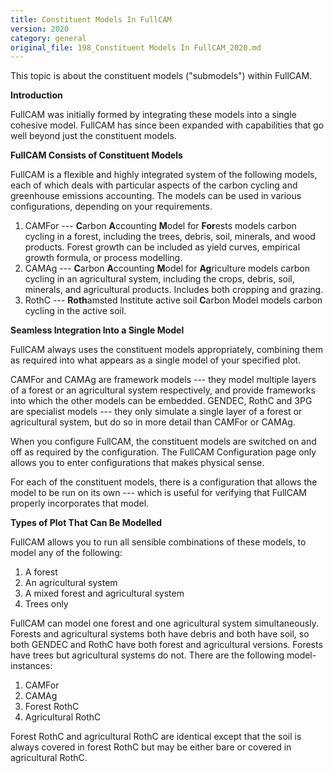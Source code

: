 ```yaml
---
title: Constituent Models In FullCAM
version: 2020
category: general
original_file: 198_Constituent Models In FullCAM_2020.md
---
```


This topic is about the constituent models ("submodels") within FullCAM.

**Introduction**

FullCAM was initially formed by integrating these models into a single
cohesive model. FullCAM has since been expanded with capabilities that
go well beyond just the constituent models.

**FullCAM Consists of Constituent Models**

FullCAM is a flexible and highly integrated system of the following
models, each of which deals with particular aspects of the carbon
cycling and greenhouse emissions accounting. The models can be used in
various configurations, depending on your requirements.

1.  CAMFor --- **C**arbon **A**ccounting **M**odel for
    **For**ests models carbon cycling in a forest, including the trees,
    debris, soil, minerals, and wood products. Forest growth can be
    included as yield curves, empirical growth formula, or process
    modelling.
2.  CAMAg --- **C**arbon **A**ccounting **M**odel for
    **Ag**riculture models carbon cycling in an agricultural system,
    including the crops, debris, soil, minerals, and agricultural
    products. Includes both cropping and grazing.
3.  RothC --- **Roth**amsted Institute active soil
    **C**arbon Model models carbon cycling in the active soil.

**Seamless Integration Into a Single Model**

FullCAM always uses the constituent models appropriately, combining them
as required into what appears as a single model of your specified plot.

CAMFor and CAMAg are framework models --- they model multiple layers of
a forest or an agricultural system respectively, and provide frameworks
into which the other models can be embedded. GENDEC, RothC and 3PG are
specialist models --- they only simulate a single layer of a forest or
agricultural system, but do so in more detail than CAMFor or CAMAg.

When you configure FullCAM, the constituent models are switched on and
off as required by the configuration. The FullCAM
Configuration page only allows you to enter
configurations that makes physical sense.

For each of the constituent models, there is a configuration that allows
the model to be run on its own --- which is useful for verifying that
FullCAM properly incorporates that model.

**Types of Plot That Can Be Modelled**

FullCAM allows you to run all sensible combinations of these models, to
model any of the following:

1.  A forest
2.  An agricultural system
3.  A mixed forest and agricultural system
4.  Trees only

FullCAM can model one forest and one agricultural system simultaneously.
Forests and agricultural systems both have debris and both have soil, so
both GENDEC and RothC have both forest and agricultural versions.
Forests have trees but agricultural systems do not. There are the
following model-instances:

1.  CAMFor
2.  CAMAg
3.  Forest RothC
4.  Agricultural RothC

Forest RothC and agricultural RothC are identical except that the soil
is always covered in forest RothC but may be either bare or covered in
agricultural RothC.
